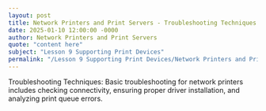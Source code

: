 ```yaml
---
layout: post
title: Network Printers and Print Servers - Troubleshooting Techniques
date: 2025-01-10 12:00:00 -0000
author: Network Printers and Print Servers
quote: "content here"
subject: "Lesson 9 Supporting Print Devices"
permalink: "/Lesson 9 Supporting Print Devices/Network Printers and Print Servers/Network Printers and Print Servers - Troubleshooting Techniques"
---
```


Troubleshooting Techniques: Basic troubleshooting for network printers includes checking connectivity, ensuring proper driver installation, and analyzing print queue errors.
